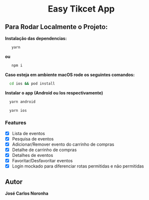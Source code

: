 <h1 align="center">
  Easy Tikcet App
</h1>

## Para Rodar Localmente o Projeto:

**Instalação das dependencias:**
```sh
   yarn
```
**ou**
```sh
   npm i
```

**Caso esteja em ambiente macOS rode os seguintes comandos:**
```sh
  cd ios && pod install
```

**Instalar o app (Android ou Ios respectivamente)**
```sh
  yarn android 
```
```sh
  yarn ios
```

### Features

- [x] Lista de eventos
- [x] Pesquisa de eventos
- [x] Adicionar/Remover evento do carrinho de compras
- [x] Detalhe de carrinho de compras
- [x] Detalhes de eventos
- [x] Favoritar/Desfavoritar eventos
- [x] Login mockado para diferenciar rotas permitidas e não permitidas

## Autor

**José Carlos Noronha**